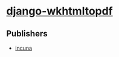 # [django-wkhtmltopdf](https://pypi.org/project/django-wkhtmltopdf)



## Publishers
- [incuna](https://pypi.org/user/incuna)


